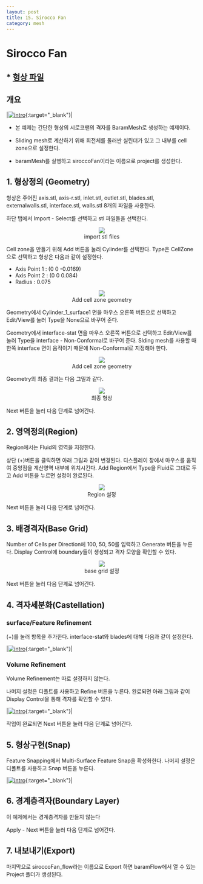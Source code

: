 ```yaml
---
layout: post
title: 15. Sirocco Fan
category: mesh
---
```



# Sirocco Fan

## * [형상 파일](https://drive.google.com/file/d/1SsLoBumVaTYTpb_X_yyStnzYwQs_x-8-/view?usp=sharing) 

## 개요 

|[![intro](https://github.com/nextfoam/baram-pages/raw/main/screenshots/slidingMesh/intro.png)](https://github.com/nextfoam/baram-pages/raw/main/screenshots/slidingMesh/intro.png){:target="_blank"}|

* 본 예제는 간단한 형상의 시로코팬의 격자를 BaramMesh로 생성하는 예제이다. 

* Sliding mesh로 계산하기 위해 회전체를 둘러싼 실린더가 있고 그 내부를 cell zone으로 설정한다. 

* baramMesh를 실행하고 siroccoFan이라는 이름으로 project를 생성한다.

## 1. 형상정의 (Geometry)

형상은 주어진 axis.stl, axis-r.stl, inlet.stl, outlet.stl, blades.stl, externalwalls.stl, interface.stl, walls.stl 8개의 파일을 사용한다.  

하단 탭에서 Import - Select를 선택하고 stl 파일들을 선택한다. 


<p align='center'>
    <img src="https://github.com/nextfoam/baram-pages/raw/main/screenshots/mesh/siroccoFan/importSTL.png"  >
    <br> import stl files
</p>


Cell zone을 만들기 위해 Add 버튼을 눌러 Cylinder를 선택한다. Type은 CellZone으로 선택하고 형상은 다음과 같이 설정한다.

+ Axis Point 1 : (0 0 -0.0169)
+ Axis Point 2 : (0 0 0.084)
+ Radius : 0.075

<p align='center'>
    <img src="https://github.com/nextfoam/baram-pages/raw/main/screenshots/mesh/siroccoFan/createCylinder.png"  >
    <br> Add cell zone geometry
</p>


Geometry에서 Cylinder_1_surface1 면을 마우스 오른쪽 버튼으로 선택하고 Edit/View를 눌러 Type을 None으로 바꾸어 준다.

Geometry에서 interface-stat 면을 마우스 오른쪽 버튼으로 선택하고 Edit/View를 눌러 Type을 interface - Non-Conformal로 바꾸어 준다. Slding mesh를 사용할 때 한쪽 interface 면이 움직이기 때문에 Non-Conformal로 지정해야 한다.

<p align='center'>
    <img src="https://github.com/nextfoam/baram-pages/raw/main/screenshots/mesh/siroccoFan/interface.png"  >
    <br> Add cell zone geometry
</p>

Geometry의 최종 결과는 다음 그밀과 같다.

<p align='center'>
    <img src="https://github.com/nextfoam/baram-pages/raw/main/screenshots/mesh/siroccoFan/geom1.png"  >
    <br> 최종 형상
</p>

Next 버튼을 눌러 다음 단계로 넘어간다.


## 2. 영역정의(Region)

Region에서는 Fluid의 영역을 지정한다.

상단 (+)버튼을 클릭하면 아래 그림과 같이 변경된다. 디스플레이 창에서 마우스를 움직여 중앙점을 계산영역 내부에 위치시킨다. Add Region에서 Type을 Fluid로 그대로 두고 Add 버튼을 누르면 설정이 완료된다.

<p align='center'>
    <img src="https://github.com/nextfoam/baram-pages/raw/main/screenshots/mesh/siroccoFan/region.png"  >
    <br> Region 설정
</p>

Next 버튼을 눌러 다음 단계로 넘어간다.


## 3. 배경격자(Base Grid)

Number of Cells per Direction에 100, 50, 50를 입력하고 Generate 버튼을 누른다. Display Control에 boundary들이 생성되고 격자 모양을 확인할 수 있다.

<p align='center'>
    <img src="https://github.com/nextfoam/baram-pages/raw/main/screenshots/mesh/siroccoFan/baseGrid.png"  >
    <br> base grid 설정
</p>

Next 버튼을 눌러 다음 단계로 넘어간다.



## 4. 격자세분화(Castellation)

### surface/Feature Refinement

(+)를 눌러 항목을 추가한다. interface-stat와 blades에 대해 다음과 같이 설정한다.

|[![intro](https://github.com/nextfoam/baram-pages/raw/main/screenshots/mesh/siroccoFan/surfaceRefine.png "Surface/Feature Refinement 설정")](https://github.com/nextfoam/baram-pages/raw/main/screenshots/mesh/siroccoFan/surfaceRefine.png){:target="_blank"}|


### Volume Refinement

Volume Refinement는 따로 설정하지 않는다.



나머지 설정은 디폴트를 사용하고 Refine 버튼을 누른다. 완료되면 아래 그림과 같이 Display Control을 통해 격자를 확인할 수 있다.

|[![intro](https://github.com/nextfoam/baram-pages/raw/main/screenshots/mesh/siroccoFan/refineResult.png "Refinement 결과")](https://github.com/nextfoam/baram-pages/raw/main/screenshots/mesh/siroccoFan/refineResult.png){:target="_blank"}|



작업이 완료되면 Next 버튼을 눌러 다음 단계로 넘어간다.



## 5. 형상구현(Snap)

Feature Snapping에서 Multi-Surface Feature Snap을 확성화한다. 나머지 설정은 디폴트를 사용하고 Snap 버튼을 누른다.

|[![intro](https://github.com/nextfoam/baram-pages/raw/main/screenshots/mesh/siroccoFan/snap.png "Snap 결과")](https://github.com/nextfoam/baram-pages/raw/main/screenshots/mesh/siroccoFan/snap.png){:target="_blank"}|



## 6. 경계층격자(Boundary Layer)

이 예제에서는 경계층격자를 만들지 않는다


Apply - Next 버튼을 눌러 다음 단계로 넘어간다.


## 7. 내보내기(Export)

마지막으로 siroccoFan_flow라는 이름으로 Export 하면 baramFlow에서 열 수 있는 Project 폴더가 생성된다.

